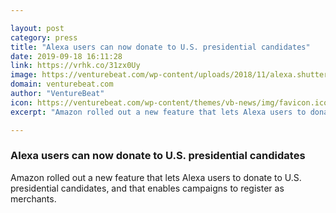 ```yaml
---

layout: post
category: press
title: "Alexa users can now donate to U.S. presidential candidates"
date: 2019-09-18 16:11:28
link: https://vrhk.co/31zx0Uy
image: https://venturebeat.com/wp-content/uploads/2018/11/alexa.shutterstock_1127033597.jpg?w=1200&strip=all
domain: venturebeat.com
author: "VentureBeat"
icon: https://venturebeat.com/wp-content/themes/vb-news/img/favicon.ico
excerpt: "Amazon rolled out a new feature that lets Alexa users to donate to U.S. presidential candidates, and that enables campaigns to register as merchants."

---
```


### Alexa users can now donate to U.S. presidential candidates

Amazon rolled out a new feature that lets Alexa users to donate to U.S. presidential candidates, and that enables campaigns to register as merchants.